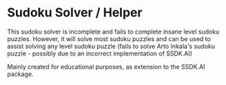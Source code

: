 # Sudoku Solver / Helper
This sudoku solver is incomplete and fails to complete insane level sudoku puzzles.
However, it will solve most sudoku puzzles and can be used to assist solving any level
sudoku puzzle (fails to solve Arto Inkala's sudoku puzzle - possibly due to an incorrect
implementation of SSDK.AI)

Mainly created for educational purposes, as extension to the SSDK.AI package.